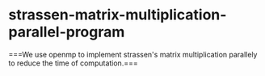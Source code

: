 # strassen-matrix-multiplication-parallel-program

===We use openmp to implement strassen's matrix multiplication parallely to reduce the time of computation.===
